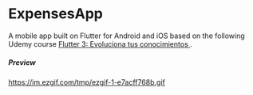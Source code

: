 # ExpensesApp

A mobile app built on Flutter for Android and iOS based on the following Udemy course [Flutter 3: Evoluciona tus conocimientos
](https://www.udemy.com/course/flutter-evoluciona-tus-habilidades).

##### Preview
https://im.ezgif.com/tmp/ezgif-1-e7acff768b.gif
